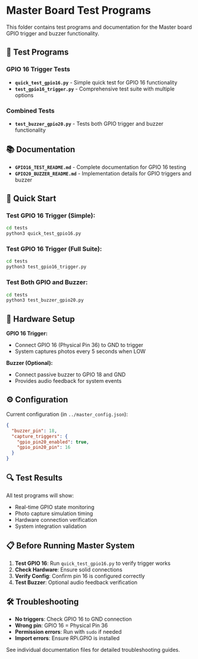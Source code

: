 # Master Board Test Programs

This folder contains test programs and documentation for the Master board GPIO trigger and buzzer functionality.

## 📁 Test Programs

### GPIO 16 Trigger Tests
- **`quick_test_gpio16.py`** - Simple quick test for GPIO 16 functionality
- **`test_gpio16_trigger.py`** - Comprehensive test suite with multiple options

### Combined Tests  
- **`test_buzzer_gpio20.py`** - Tests both GPIO trigger and buzzer functionality

## 📚 Documentation

- **`GPIO16_TEST_README.md`** - Complete documentation for GPIO 16 testing
- **`GPIO20_BUZZER_README.md`** - Implementation details for GPIO triggers and buzzer

## 🚀 Quick Start

### Test GPIO 16 Trigger (Simple):
```bash
cd tests
python3 quick_test_gpio16.py
```

### Test GPIO 16 Trigger (Full Suite):
```bash
cd tests  
python3 test_gpio16_trigger.py
```

### Test Both GPIO and Buzzer:
```bash
cd tests
python3 test_buzzer_gpio20.py
```

## 🔧 Hardware Setup

**GPIO 16 Trigger:**
- Connect GPIO 16 (Physical Pin 36) to GND to trigger
- System captures photos every 5 seconds when LOW

**Buzzer (Optional):**
- Connect passive buzzer to GPIO 18 and GND
- Provides audio feedback for system events

## ⚙️ Configuration

Current configuration (in `../master_config.json`):
```json
{
  "buzzer_pin": 18,
  "capture_triggers": {
    "gpio_pin20_enabled": true,
    "gpio_pin20_pin": 16
  }
}
```

## 🔍 Test Results

All test programs will show:
- Real-time GPIO state monitoring
- Photo capture simulation timing
- Hardware connection verification
- System integration validation

## 📋 Before Running Master System

1. **Test GPIO 16**: Run `quick_test_gpio16.py` to verify trigger works
2. **Check Hardware**: Ensure solid connections
3. **Verify Config**: Confirm pin 16 is configured correctly
4. **Test Buzzer**: Optional audio feedback verification

## 🛠️ Troubleshooting

- **No triggers**: Check GPIO 16 to GND connection
- **Wrong pin**: GPIO 16 = Physical Pin 36  
- **Permission errors**: Run with `sudo` if needed
- **Import errors**: Ensure RPi.GPIO is installed

See individual documentation files for detailed troubleshooting guides. 